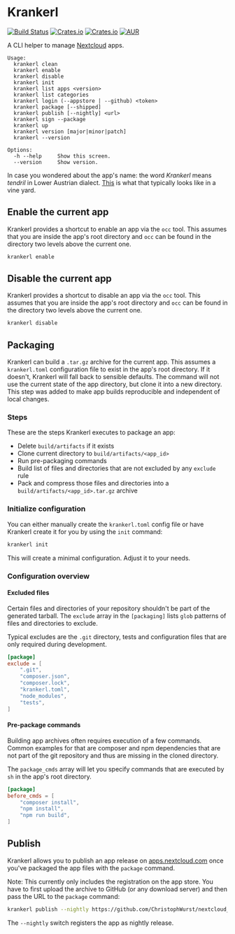# Krankerl

[![Build Status](https://travis-ci.org/ChristophWurst/krankerl.svg?branch=master)](https://travis-ci.org/ChristophWurst/krankerl)
[![Crates.io](https://img.shields.io/crates/v/krankerl.svg)](https://crates.io/crates/krankerl)
[![Crates.io](https://img.shields.io/crates/d/krankerl.svg)](https://crates.io/crates/krankerl)
[![AUR](https://img.shields.io/aur/version/krankerl.svg)](https://aur.archlinux.org/packages/krankerl/)

A CLI helper to manage [Nextcloud](https://nextcloud.com/) apps.

```
Usage:
  krankerl clean
  krankerl enable
  krankerl disable
  krankerl init
  krankerl list apps <version>
  krankerl list categories
  krankerl login (--appstore | --github) <token>
  krankerl package [--shipped]
  krankerl publish [--nightly] <url>
  krankerl sign --package
  krankerl up
  krankerl version [major|minor|patch]
  krankerl --version

Options:
  -h --help     Show this screen.
  --version     Show version.
```

In case you wondered about the app's name: the word *Krankerl* means *tendril*
in Lower Austrian dialect. [This](https://www.instagram.com/p/BatDv1DhhOe/)
is what that typically looks like in a vine yard.

## Enable the current app
Krankerl provides a shortcut to enable an app via the `occ` tool. This assumes
that you are inside the app's root directory and `occ` can be found in the directory
two levels above the current one.

```bash
krankerl enable
```

## Disable the current app
Krankerl provides a shortcut to disable an app via the `occ` tool. This assumes
that you are inside the app's root directory and `occ` can be found in the directory
two levels above the current one.

```bash
krankerl disable
```

## Packaging
Krankerl can build a `.tar.gz` archive for the current app. This assumes a
`krankerl.toml` configuration file to exist in the app's root directory. If
it doesn't, Krankerl will fall back to sensible defaults.
The command will not use the current state of the app directory, but
clone it into a new directory. This step was added to make app builds
reproducible and independent of local changes.

### Steps

These are the steps Krankerl executes to package an app:

* Delete `build/artifacts` if it exists
* Clone current directory to `build/artifacts/<app_id>`
* Run pre-packaging commands
* Build list of files and directories that are not excluded by any `exclude` rule
* Pack and compress those files and directories into a `build/artifacts/<app_id>.tar.gz` archive

### Initialize configuration
You can either manually create the `krankerl.toml` config file or have Krankerl
create it for you by using the `init` command:

```bash
krankerl init
```

This will create a minimal configuration. Adjust it to your needs.

### Configuration overview
#### Excluded files

Certain files and directories of your repository shouldn't be part of the
generated tarball. The `exclude` array in the `[packaging]` lists `glob`
patterns of files and directories to exclude.

Typical excludes are the `.git` directory, tests and configuration files that are
only required during development.

```toml
[package]
exclude = [
    ".git",
    "composer.json",
    "composer.lock",
    "krankerl.toml",
    "node_modules",
    "tests",
]
```
#### Pre-package commands

Building app archives often requires execution of a few commands. Common
examples for that are composer and npm dependencies that are not part of
the git repository and thus are missing in the cloned directory.

The `package_cmds` array will let you specify commands that are executed
by `sh` in the app's root directory.

```toml
[package]
before_cmds = [
    "composer install",
    "npm install",
    "npm run build",
]
```

## Publish

Krankerl allows you to publish an app release on [apps.nextcloud.com](https://apps.nextcloud.com)
once you've packaged the app files with the `package` command.


Note: This currently only includes the registration on the app store. You have to
first upload the archive to GitHub (or any download server) and then pass
the URL to the `package` command:

```bash
krankerl publish --nightly https://github.com/ChristophWurst/nextcloud_sentry/releases/download/nightly-20171126/sentry.tar.gz
```

The `--nightly` switch registers the app as nightly release.
